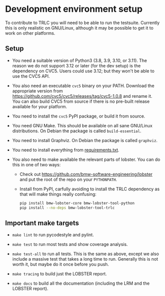 # Development environment setup

To contribute to TRLC you will need to be able to run the
testsuite. Currently this is only realistic on GNU/Linux, although it
may be possible to get it to work on other platforms.

## Setup

* You need a suitable version of Python3 (3.8, 3.9, 3.10, or
  3.11). The reason we do not support 3.12 or later (for the dev
  setup) is the dependency on CVC5. Users could use 3.12; but they
  won't be able to use the CVC5 API.

* You also need an executable `cvc5` binary on your PATH. Download the
  appropriate version from
  https://github.com/cvc5/cvc5/releases/tag/cvc5-1.0.8 and rename
  it. You can also build CVC5 from source if there is no pre-built
  release available for your platform.

* You need to install the `cvc5` PyPI package, or build it from
  source.

* You need GNU Make. This should be available on all sane GNU/Linux
  distributions. On Debian the package is called `build-essential`.

* You need to install Graphviz. On Debian the package is called
  `graphviz`.

* You need to install everything from
  [requirements.txt](../requirements.txt).

* You also need to make available the relevant parts of lobster. You
  can do this in one of two ways:

  * Check out https://github.com/bmw-software-engineering/lobster and
    put the root of the repo on your `PYTHONPATH`.

  * Install from PyPI, carfully avoiding to install the TRLC
    dependency as that will make things really confusing:

    ```bash
    pip install bmw-lobster-core bmw-lobster-tool-python
    pip install --no-deps bmw-lobster-tool-trlc
	```

## Important make targets

* `make lint` to run pycodestyle and pylint.

* `make test` to run most tests and show coverage analysis.

* `make test-all` to run all tests. This is the same as above, except
  we also include a massive test that takes a long time to
  run. Generally this is not worth it, but maybe do it once before you
  push.

* `make tracing` to build just the LOBSTER report.

* `make docs` to build all the documentation (including the LRM and
  the LOBSTER report).
